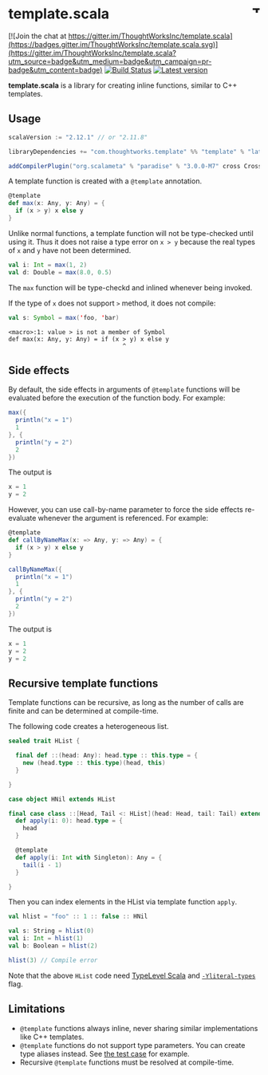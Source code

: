 # template.scala <a href="http://thoughtworks.com/"><img align="right" src="https://www.thoughtworks.com/imgs/tw-logo.png" title="ThoughtWorks" height="15"/></a>

[![Join the chat at https://gitter.im/ThoughtWorksInc/template.scala](https://badges.gitter.im/ThoughtWorksInc/template.scala.svg)](https://gitter.im/ThoughtWorksInc/template.scala?utm_source=badge&utm_medium=badge&utm_campaign=pr-badge&utm_content=badge)
[![Build Status](https://travis-ci.org/ThoughtWorksInc/template.scala.svg?branch=master)](https://travis-ci.org/ThoughtWorksInc/template.scala)
[![Latest version](https://index.scala-lang.org/thoughtworksinc/template.scala/template/latest.svg)](https://index.scala-lang.org/thoughtworksinc/template.scala/template)

**template.scala** is a library for creating inline functions, similar to C++ templates.

## Usage

``` sbt
scalaVersion := "2.12.1" // or "2.11.8"

libraryDependencies += "com.thoughtworks.template" %% "template" % "latest.release" % Provided

addCompilerPlugin("org.scalameta" % "paradise" % "3.0.0-M7" cross CrossVersion.full)
```

A template function is created with a `@template` annotation.

``` scala
@template
def max(x: Any, y: Any) = {
  if (x > y) x else y
}
```

Unlike normal functions, a template function will not be type-checked until using it. Thus it does not raise a type error on `x > y` because the real types of `x` and `y` have not been determined.

``` scala
val i: Int = max(1, 2)
val d: Double = max(8.0, 0.5)
```

The `max` function will be type-checkd and inlined whenever being invoked.

If the type of `x` does not support `>` method, it does not compile:

``` scala
val s: Symbol = max('foo, 'bar)
```

```
<macro>:1: value > is not a member of Symbol
def max(x: Any, y: Any) = if (x > y) x else y
                                ^
```

## Side effects

By default, the side effects in arguments of `@template` functions will be evaluated before the execution of the function body. For example:

``` scala
max({
  println("x = 1")
  1
}, {
  println("y = 2")
  2
})
```

The output is

``` scala
x = 1
y = 2
```

However, you can use call-by-name parameter to force the side effects re-evaluate whenever the argument is referenced. For example:



``` scala
@template
def callByNameMax(x: => Any, y: => Any) = {
  if (x > y) x else y
}

callByNameMax({
  println("x = 1")
  1
}, {
  println("y = 2")
  2
})
```

The output is

``` scala
x = 1
y = 2
y = 2
```


## Recursive template functions

Template functions can be recursive, as long as the number of calls are finite and can be determined at compile-time.

The following code creates a heterogeneous list.

``` scala
sealed trait HList {

  final def ::(head: Any): head.type :: this.type = {
    new (head.type :: this.type)(head, this)
  }

}

case object HNil extends HList

final case class ::[Head, Tail <: HList](head: Head, tail: Tail) extends HList {
  def apply(i: 0): head.type = {
    head
  }

  @template
  def apply(i: Int with Singleton): Any = {
    tail(i - 1)
  }

}
```

Then you can index elements in the HList via template function `apply`.

``` scala
val hlist = "foo" :: 1 :: false :: HNil

val s: String = hlist(0)
val i: Int = hlist(1)
val b: Boolean = hlist(2)

hlist(3) // Compile error
```

Note that the above `HList` code need [TypeLevel Scala](http://typelevel.org/scala/) and [`-Yliteral-types`](http://docs.scala-lang.org/sips/pending/42.type.html) flag.

## Limitations

* `@template` functions always inline, never sharing similar implementations like C++ templates.
* `@template` functions do not support type parameters. You can create type aliases instead. See [the test case](https://github.com/ThoughtWorksInc/template.scala/blob/53121bc7dd42de0b933a1b2ef6ac882b4d06c12d/src/test/scala/com/thoughtworks/templateSpec.scala#L120) for example.
* Recursive `@template` functions must be resolved at compile-time.
